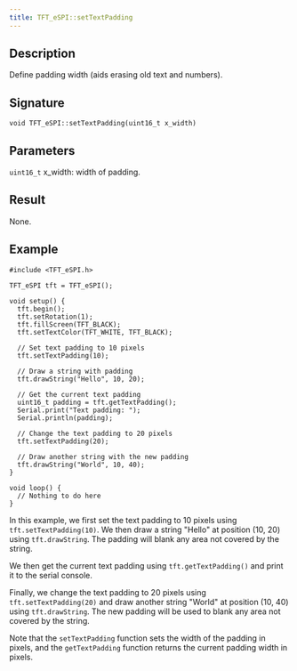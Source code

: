 ```yaml
---
title: TFT_eSPI::setTextPadding
---
```


## Description

Define padding width (aids erasing old text and numbers).

## Signature

`void TFT_eSPI::setTextPadding(uint16_t x_width)`

## Parameters

`uint16_t` x_width: width of padding.

## Result

None.

## Example

```
#include <TFT_eSPI.h>

TFT_eSPI tft = TFT_eSPI();

void setup() {
  tft.begin();
  tft.setRotation(1);
  tft.fillScreen(TFT_BLACK);
  tft.setTextColor(TFT_WHITE, TFT_BLACK);

  // Set text padding to 10 pixels
  tft.setTextPadding(10);

  // Draw a string with padding
  tft.drawString("Hello", 10, 20);

  // Get the current text padding
  uint16_t padding = tft.getTextPadding();
  Serial.print("Text padding: ");
  Serial.println(padding);

  // Change the text padding to 20 pixels
  tft.setTextPadding(20);

  // Draw another string with the new padding
  tft.drawString("World", 10, 40);
}

void loop() {
  // Nothing to do here
}
```

In this example, we first set the text padding to 10 pixels using `tft.setTextPadding(10)`. We then draw a string
"Hello" at position (10, 20) using `tft.drawString`. The padding will blank any area not covered by the string.

We then get the current text padding using `tft.getTextPadding()` and print it to the serial console.

Finally, we change the text padding to 20 pixels using `tft.setTextPadding(20)` and draw another string "World" at
position (10, 40) using `tft.drawString`. The new padding will be used to blank any area not covered by the string.

Note that the `setTextPadding` function sets the width of the padding in pixels, and the `getTextPadding` function
returns the current padding width in pixels.